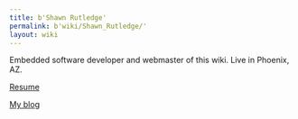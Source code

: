 ```yaml
---
title: b'Shawn Rutledge'
permalink: b'wiki/Shawn_Rutledge/'
layout: wiki
---
```


Embedded software developer and webmaster of this wiki. Live in Phoenix,
AZ.

[Resume](http://ecloud.org:8080/~ecloud/resume.htm)

[My blog](/wiki/User_talk:Rutledge "wikilink")
